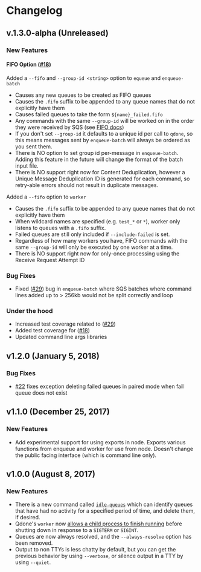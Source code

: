 # Changelog

v.1.3.0-alpha (Unreleased)
--------------------------

### New Features

#### FIFO Option ([#18](https://github.com/suredone/qdone/issues/18))

Added a `--fifo` and `--group-id <string>` option to `equeue` and `enqueue-batch`
- Causes any new queues to be created as FIFO queues
- Causes the `.fifo` suffix to be appended to any queue names that do not explicitly have them
- Causes failed queues to take the form `${name}_failed.fifo`
- Any commands with the same `--group-id` will be worked on in the order they were received by SQS (see [FIFO docs](https://docs.aws.amazon.com/AWSSimpleQueueService/latest/SQSDeveloperGuide/FIFO-queues.html))
- If you don't set `--group-id` it defaults to a unique id per call to `qdone`, so this means messages sent by `enqueue-batch` will always be ordered as you sent them.
- There is NO option to set group id per-message in `enqueue-batch`. Adding this feature in the future will change the format of the batch input file.
- There is NO support right now for Content Deduplication, however a Unique Message Deduplication ID is generated for each command, so retry-able errors should not result in duplicate messages.

Added a `--fifo` option to `worker`
- Causes the `.fifo` suffix to be appended to any queue names that do not explicitly have them
- When wildcard names are specified (e.g. `test_*` or `*`), worker only listens to queues with a `.fifo` suffix.
- Failed queues are still only included if `--include-failed` is set.
- Regardless of how many workers you have, FIFO commands with the same `--group-id` will only be executed by one worker at a time.
- There is NO support right now for only-once processing using the Receive Request Attempt ID

### Bug Fixes

- Fixed ([#29](https://github.com/suredone/qdone/issues/29)) bug in `enqueue-batch` where SQS batches where command lines added up to > 256kb would not be split correctly and loop

### Under the hood

- Increased test coverage related to ([#29](https://github.com/suredone/qdone/issues/29))
- Added test coverage for ([#18](https://github.com/suredone/qdone/issues/18))
- Updated command line args libraries


v1.2.0 (January 5, 2018)
---------------------------

### Bug Fixes

- [#22](https://github.com/suredone/qdone/issues/22) fixes exception deleting failed queues in paired mode when fail queue does not exist


v1.1.0 (December 25, 2017)
-----------------------------

### New Features

- Add experimental support for using exports in node. Exports various functions from enqueue and worker for use from node. Doesn't change the public facing interface (which is command line only).


v1.0.0 (August 8, 2017)
--------------------------

### New Features

- There is a new command called [`idle-queues`](https://github.com/suredone/qdone#idle-queues-usage) which can identify queues that have had no activity for a specified period of time, and delete them, if desired.
- Qdone's `worker` now [allows a child process to finish running](https://github.com/suredone/qdone#shutdown-behavior) before shutting down in response to a `SIGTERM` or `SIGINT`.
- Queues are now always resolved, and the `--always-resolve` option has been removed.
- Output to non TTYs is less chatty by default, but you can get the previous behavior by using `--verbose`, or silence output in a TTY by using `--quiet`.
